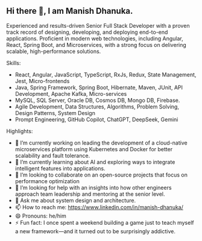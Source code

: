 ## Hi there 👋, I am Manish Dhanuka.

<!--
**manishdhanuka/manishdhanuka** is a ✨ _special_ ✨ repository because its `README.md` (this file) appears on your GitHub profile.
-->
Experienced and results-driven Senior Full Stack Developer with a proven track record of designing, developing, and deploying end-to-end applications. Proficient in modern web technologies, including Angular, React, Spring Boot, and Microservices, with a strong focus on delivering scalable, high-performance solutions.

Skills: 
- React, Angular, JavaScript, TypeScript, RxJs, Redux, State Management, Jest, Micro-frontends
- Java, Spring Framework, Spring Boot, Hibernate, Maven, JUnit, API Development, Apache Kafka, Micro-services
- MySQL, SQL Server, Oracle DB, Cosmos DB, Mongo DB, Firebase.
- Agile Development, Data Structures, Algorithms, Problem Solving, Design Patterns, System Design
- Prompt Engineering, GitHub Copilot, ChatGPT, DeepSeek, Gemini

Highlights:
- 🔭 I’m currently working on leading the development of a cloud-native microservices platform using Kubernetes and Docker for better scalability and fault tolerance.
- 🌱 I’m currently learning about AI and exploring ways to integrate intelligent features into applications.
- 👯 I’m looking to collaborate on an open-source projects that focus on performance optimization
- 🤔 I’m looking for help with an insights into how other engineers approach team leadership and mentoring at the senior level.
- 💬 Ask me about system design and architecture.
- 📫 How to reach me: https://www.linkedin.com/in/manish-dhanuka/
- 😄 Pronouns: he/him
- ⚡ Fun fact: I once spent a weekend building a game just to teach myself a new framework—and it turned out to be surprisingly addictive.
